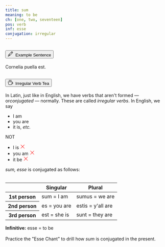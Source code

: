 ```yaml
---
title: sum
meaning: to be
ch: [one, two, seventeen]
pos: verb
inf: esse
conjugation: irregular
---
```

<div class="accordion caro-accordion" id="sum">
  <div class="accordion-item">
    <h2 class="accordion-header">
      <button class="accordion-button collapsed" type="button" data-bs-toggle="collapse" data-bs-target="#sum1" aria-expanded="false" aria-controls="sum1">
      <svg xmlns="http://www.w3.org/2000/svg" width="16" height="16" fill="currentColor" class="bi bi-pencil" viewBox="0 0 16 16"><path d="M12.146.146a.5.5 0 0 1 .708 0l3 3a.5.5 0 0 1 0 .708l-10 10a.5.5 0 0 1-.168.11l-5 2a.5.5 0 0 1-.65-.65l2-5a.5.5 0 0 1 .11-.168zM11.207 2.5 13.5 4.793 14.793 3.5 12.5 1.207zm1.586 3L10.5 3.207 4 9.707V10h.5a.5.5 0 0 1 .5.5v.5h.5a.5.5 0 0 1 .5.5v.5h.293zm-9.761 5.175-.106.106-1.528 3.821 3.821-1.528.106-.106A.5.5 0 0 1 5 12.5V12h-.5a.5.5 0 0 1-.5-.5V11h-.5a.5.5 0 0 1-.468-.325"/></svg>&#160; Example Sentence
      </button>
          </h2>
          <div id="sum1" class="accordion-collapse collapse">
            <div class="accordion-body">
              Cornelia 
              <a data-bs-toggle="tooltip" data-bs-title="girl">puella</a> 
              <span class="{{ page.pos }}-underline"><a data-bs-toggle="tooltip" data-bs-title="is">est.</a></span>
            </div>
          </div>
        </div>
        <div class="accordion-item">
          <h2 class="accordion-header">
            <button class="accordion-button collapsed" type="button" data-bs-toggle="collapse" data-bs-target="#sum2" aria-expanded="false" aria-controls="sum2">
              <svg xmlns="http://www.w3.org/2000/svg" width="16" height="16" fill="currentColor" class="bi bi-cup-hot" viewBox="0 0 16 16">
  <path fill-rule="evenodd" d="M.5 6a.5.5 0 0 0-.488.608l1.652 7.434A2.5 2.5 0 0 0 4.104 16h5.792a2.5 2.5 0 0 0 2.44-1.958l.131-.59a3 3 0 0 0 1.3-5.854l.221-.99A.5.5 0 0 0 13.5 6zM13 12.5a2 2 0 0 1-.316-.025l.867-3.898A2.001 2.001 0 0 1 13 12.5M2.64 13.825 1.123 7h11.754l-1.517 6.825A1.5 1.5 0 0 1 9.896 15H4.104a1.5 1.5 0 0 1-1.464-1.175"/>
  <path d="m4.4.8-.003.004-.014.019a4 4 0 0 0-.204.31 2 2 0 0 0-.141.267c-.026.06-.034.092-.037.103v.004a.6.6 0 0 0 .091.248c.075.133.178.272.308.445l.01.012c.118.158.26.347.37.543.112.2.22.455.22.745 0 .188-.065.368-.119.494a3 3 0 0 1-.202.388 5 5 0 0 1-.253.382l-.018.025-.005.008-.002.002A.5.5 0 0 1 3.6 4.2l.003-.004.014-.019a4 4 0 0 0 .204-.31 2 2 0 0 0 .141-.267c.026-.06.034-.092.037-.103a.6.6 0 0 0-.09-.252A4 4 0 0 0 3.6 2.8l-.01-.012a5 5 0 0 1-.37-.543A1.53 1.53 0 0 1 3 1.5c0-.188.065-.368.119-.494.059-.138.134-.274.202-.388a6 6 0 0 1 .253-.382l.025-.035A.5.5 0 0 1 4.4.8m3 0-.003.004-.014.019a4 4 0 0 0-.204.31 2 2 0 0 0-.141.267c-.026.06-.034.092-.037.103v.004a.6.6 0 0 0 .091.248c.075.133.178.272.308.445l.01.012c.118.158.26.347.37.543.112.2.22.455.22.745 0 .188-.065.368-.119.494a3 3 0 0 1-.202.388 5 5 0 0 1-.253.382l-.018.025-.005.008-.002.002A.5.5 0 0 1 6.6 4.2l.003-.004.014-.019a4 4 0 0 0 .204-.31 2 2 0 0 0 .141-.267c.026-.06.034-.092.037-.103a.6.6 0 0 0-.09-.252A4 4 0 0 0 6.6 2.8l-.01-.012a5 5 0 0 1-.37-.543A1.53 1.53 0 0 1 6 1.5c0-.188.065-.368.119-.494.059-.138.134-.274.202-.388a6 6 0 0 1 .253-.382l.025-.035A.5.5 0 0 1 7.4.8m3 0-.003.004-.014.019a4 4 0 0 0-.204.31 2 2 0 0 0-.141.267c-.026.06-.034.092-.037.103v.004a.6.6 0 0 0 .091.248c.075.133.178.272.308.445l.01.012c.118.158.26.347.37.543.112.2.22.455.22.745 0 .188-.065.368-.119.494a3 3 0 0 1-.202.388 5 5 0 0 1-.252.382l-.019.025-.005.008-.002.002A.5.5 0 0 1 9.6 4.2l.003-.004.014-.019a4 4 0 0 0 .204-.31 2 2 0 0 0 .141-.267c.026-.06.034-.092.037-.103a.6.6 0 0 0-.09-.252A4 4 0 0 0 9.6 2.8l-.01-.012a5 5 0 0 1-.37-.543A1.53 1.53 0 0 1 9 1.5c0-.188.065-.368.119-.494.059-.138.134-.274.202-.388a6 6 0 0 1 .253-.382l.025-.035A.5.5 0 0 1 10.4.8"/>
</svg>&#160; Irregular Verb Tea
            </button>
          </h2>
          <div id="sum2" class="accordion-collapse collapse">
            <div class="accordion-body">
             In Latin, just like in English, we have verbs that aren't formed — or<em>conjugated</em> — normally. These are called <em>irregular verbs</em>. In English, we say<br>
             <ul class="text-start">
             <li>I am</li>
             <li>you are</li>
             <li>it is, <i>etc.</i></li>
             </ul>
             NOT
             <ul class="text-start">
             <li>I is <svg xmlns="http://www.w3.org/2000/svg" width="16" height="16" fill="red" class="bi bi-x-lg" viewBox="0 0 16 16">
             <path d="M2.146 2.854a.5.5 0 1 1 .708-.708L8 7.293l5.146-5.147a.5.5 0 0 1 .708.708L8.707 8l5.147 5.146a.5.5 0 0 1-.708.708L8 8.707l-5.146 5.147a.5.5 0 0 1-.708-.708L7.293 8z"/>
</svg></li>
             <li>you am <svg xmlns="http://www.w3.org/2000/svg" width="16" height="16" fill="red" class="bi bi-x-lg" viewBox="0 0 16 16">
  <path d="M2.146 2.854a.5.5 0 1 1 .708-.708L8 7.293l5.146-5.147a.5.5 0 0 1 .708.708L8.707 8l5.147 5.146a.5.5 0 0 1-.708.708L8 8.707l-5.146 5.147a.5.5 0 0 1-.708-.708L7.293 8z"/>
</svg></li>
             <li>it be <svg xmlns="http://www.w3.org/2000/svg" width="16" height="16" fill="red" class="bi bi-x-lg" viewBox="0 0 16 16">
  <path d="M2.146 2.854a.5.5 0 1 1 .708-.708L8 7.293l5.146-5.147a.5.5 0 0 1 .708.708L8.707 8l5.147 5.146a.5.5 0 0 1-.708.708L8 8.707l-5.146 5.147a.5.5 0 0 1-.708-.708L7.293 8z"/>
</svg></li>
             </ul>
             <em>sum, esse</em> is conjugated as follows:<br><br>
             <table class="table table-bordered">
                <thead>
              <tr>
              <th scope="col"></th>
              <th scope="col">Singular</th>
              <th scope="col">Plural</th>
            </tr>
  </thead>
  <tbody class="text-start">
    <tr>
      <th scope="row">1st person</th>
      <td>sum = I am</td>
      <td>sumus = we are</td>
    </tr>
    <tr>
      <th scope="row">2nd person</th>
      <td>es = you are</td>
      <td>estis = y'all are</td>
    </tr>
    <tr>
      <th scope="row">3rd person</th>
      <td>est = she is</td>
      <td>sunt = they are</td>
    </tr>
  </tbody>
            </table>
            <b>Infinitive:</b> esse = to be<br><br>
             Practice the "Esse Chant" to drill how <em>sum</em> is conjugated in the present.
            </div>
          </div>
        </div>
        
</div>